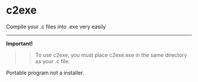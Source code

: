 # c2exe
Compile your .c files into .exe very easily
________________________________________________

**Important!**
>> To use c2exe, you must place c2exe.exe in the same directory as your .c file.

Portable program not a installer.
